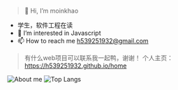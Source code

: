 > 👋 Hi, I’m moinkhao
- 学生，软件工程在读
- 👀 I’m interested in Javascript
- 📫 How to reach me h539251932@gmail.com
> 有什么web项目可以联系我一起鸭，谢谢！
> 个人主页：https://h539251932.github.io/home

![About me](https://github-readme-stats.vercel.app/api?username=h539251932&show_icons=true&show_icons=true)
![Top Langs](https://github-readme-stats.vercel.app/api/top-langs/?username=h539251932&layout=compact)
